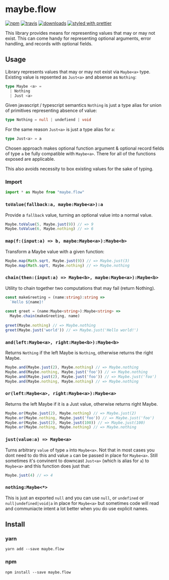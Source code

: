 # maybe.flow
[![npm][version.icon]][version.url]
[![travis][travis.icon]][travis.url]
[![downloads][downloads.icon]][downloads.url]
[![styled with prettier][prettier.icon]][prettier.url]

This library provides means for representing values that may or may not exist.
This can come handy for representing optional arguments, error handling, and
records with optional fields.

## Usage

Library represents values that may or may not exist via `Maybe<a>` type.
Existing value is repsented as `Just<a>` and absense as `Nothing`:

```ts
type Maybe <a> =
  | Nothing
  | Just <a>
```

Given javascript / typescript semantics `Nothing` is just a type alias for union
of primitives representing absence of value:

```ts
type Nothing = null | undefiend | void
```

For the same reason `Just<a>` is just a type alias for `a`:

```ts
type Just<a> = a
``` 

Chosen approach makes optional function argument & optional record fields of
type `a` be fully compatible with `Maybe<a>`. There for all of the functions
exposed are applicable.

This also avoids necessity to box existing values for the sake of typing.


### Import

```ts
import * as Maybe from "maybe.flow"
```

### `toValue(fallback:a, maybe:Maybe<a>):a`

Provide a `fallback` value, turning an optional value into a normal value.

```ts
Maybe.toValue(5, Maybe.just(9)) // => 9
Maybe.toValue(6, Maybe.nothing) // => 6
```

### `map(f:(input:a) => b, maybe:Maybe<a>):Maybe<b>`

Transform a Maybe value with a given function:
 
```ts
Maybe.map(Math.sqrt, Maybe.just(9)) // => Maybe.just(3)
Maybe.map(Math.sqrt, Maybe.nothing) // => Maybe.nothing
```

### `chain(then:(input:a) => Maybe<b>, maybe:Maybe<a>):Maybe<b>`

Utility to chain together two computations that may fail (return Nothing).

```ts
const makeGreeting = (name:string):string =>
  `Hello ${name}!`
 
const greet = (name:Maybe<string>):Maybe<string> =>
  Maybe.chain(makeGreeting, name)
 
greet(Maybe.nothing) // => Maybe.nothing
greet(Maybe.just('world')) // => Maybe.just('Hello world!')
```

### `and(left:Maybe<a>, right:Maybe<b>):Maybe<b>`

Returns `Nothing` if the left Maybe is `Nothing`, otherwise returns the
right Maybe.

```ts
Maybe.and(Maybe.just(2), Maybe.nothing) // => Maybe.nothing
Maybe.and(Maybe.nothing, Maybe.just('foo')) // => Maybe.nothing
Maybe.and(Maybe.just(2), Maybe.just('foo')) // => Maybe.just('foo')
Maybe.and(Maybe.nothing, Maybe.nothing) // => Maybe.nothing
```

### `or(left:Maybe<a>, right:Maybe<a>):Maybe<a>`

Returns the left Maybe if it is a Just value, otherwise returns right Maybe.

```ts
Maybe.or(Maybe.just(2), Maybe.nothing) // => Maybe.just(2)
Maybe.or(Maybe.nothing, Maybe.just('foo')) // => Maybe.just('foo')
Maybe.or(Maybe.just(2), Maybe.just(100)) // => Maybe.just(100)
Maybe.or(Maybe.nothing, Maybe.nothing) // => Maybe.nothing
```


### `just(value:a) => Maybe<a>`

Turns arbitrary `value` of type `a` into `Maybe<a>`. Not that in most cases you dont need to do this and value `a` can be passed in place for `Maybe<a>`. Still sometimes it's convinent to downcast `Just<a>` (which is alias for `a`) to `Maybe<a>` and this function does just that:

```ts
Maybe.just(4) // => 4
```

### `nothing:Maybe<*>`

This is just an exported `null` and you can use `null`, or `undefined` or `null|undefined|void|a` in place for `Maybe<a>` but sometimes code will read and communiacte intent a lot better when you do use explicit names.


## Install

### yarn

    yarn add --save maybe.flow

### npm

    npm install --save maybe.flow


[travis.icon]: https://travis-ci.org/Gozala/maybe.flow.svg?branch=master
[travis.url]: https://travis-ci.org/Gozala/maybe.flow

[version.icon]: https://img.shields.io/npm/v/maybe.flow.svg
[version.url]: https://npmjs.org/package/maybe.flow

[downloads.icon]: https://img.shields.io/npm/dm/maybe.flow.svg
[downloads.url]: https://npmjs.org/package/maybe.flow

[prettier.icon]:https://img.shields.io/badge/styled_with-prettier-ff69b4.svg
[prettier.url]:https://github.com/prettier/prettier

[docs.icon]:https://img.shields.io/badge/typedoc-latest-ff69b4.svg?style=flat
[docs.url]:https://Gozala.github.io/maybe.flow/
